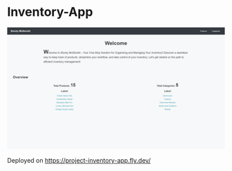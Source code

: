 # Inventory-App

![website snapshot](https://raw.githubusercontent.com/Extraterra1/Inventory-App/main/website-snapshot.gif)

Deployed on https://project-inventory-app.fly.dev/
